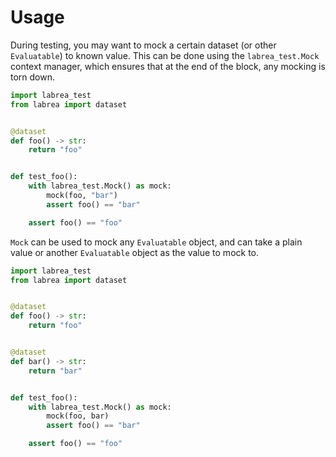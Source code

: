 # Usage

During testing, you may want to mock a certain dataset (or other `Evaluatable`) to known value.
This can be done using the `labrea_test.Mock` context manager, which ensures that at the end
of the block, any mocking is torn down.

```python
import labrea_test
from labrea import dataset


@dataset
def foo() -> str:
    return "foo"


def test_foo():
    with labrea_test.Mock() as mock:
        mock(foo, "bar")
        assert foo() == "bar"

    assert foo() == "foo"
```

`Mock` can be used to mock any `Evaluatable` object, and can take a plain value or another
`Evaluatable` object as the value to mock to.

```python
import labrea_test
from labrea import dataset


@dataset
def foo() -> str:
    return "foo"


@dataset
def bar() -> str:
    return "bar"


def test_foo():
    with labrea_test.Mock() as mock:
        mock(foo, bar)
        assert foo() == "bar"

    assert foo() == "foo"
```
